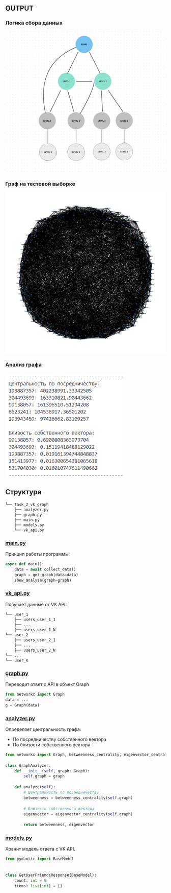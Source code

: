 ## OUTPUT

### Логика сбора данных
![](graph-view.png)

### Граф на тестовой выборке
![](mud.png)

### Анализ графа
![](analyzer.png)

## Структура
```
└── task_2_vk_graph
    ├── analyzer.py
    ├── graph.py
    ├── main.py
    ├── models.py
    └── vk_api.py
```


### [main.py](main.py)
Принцип работы программы:
```python
async def main():
    data = await collect_data()
    graph = get_graph(data=data)
    show_analyze(graph=graph)
```


### [vk_api.py](vk_api.py)
Получает данные от VK API:
```
└── user_1
    ├── users_user_1_1
    ├── ...
    ├── users_user_1_N
└── user_2
    ├── users_user_2_1
    ├── ...
    ├── users_user_2_N
└── ...
└── user_K
```


### [graph.py](graph.py)
Переводит ответ с API в объект Graph
```python
from networkx import Graph
data = ...
g = Graph(data)
```


### [analyzer.py](analyzer.py)
Определяет центральность графа:
- По посредничеству собственного вектора
- По близости собственного вектора
```python
from networkx import Graph, betweenness_centrality, eigenvector_centrality

class GraphAnalyzer:
    def __init__(self, graph: Graph):
        self.graph = graph

    def analyze(self):
        # Центральность по посредничеству
        betweenness = betweenness_centrality(self.graph)
        
        # Близость собственного вектора
        eigenvector = eigenvector_centrality(self.graph)
        
        return betweenness, eigenvector
```


### [models.py](models.py)
Хранит модель ответа с VK API.
```python
from pydantic import BaseModel


class GetUserFriendsResponse(BaseModel):
    count: int = 0
    items: list[int] = []

```